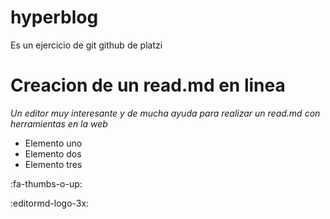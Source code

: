 # hyperblog
Es un ejercicio de git github de platzi
# Creacion de un read.md en linea
*Un editor muy interesante y de mucha ayuda para realizar un read.md con herramientas en la web*
- Elemento uno
- Elemento dos
- Elemento tres

:fa-thumbs-o-up:

:editormd-logo-3x:
